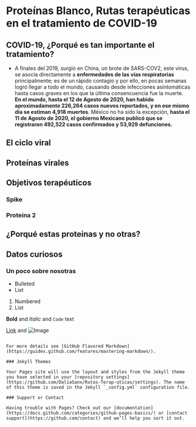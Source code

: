 # Proteínas Blanco, Rutas terapéuticas en el tratamiento de COVID-19

## COVID-19, ¿Porqué es tan importante el tratamiento?

- A finales del 2019, surgió en China, un brote de SARS-COV2, este virus, se asocia directamente a **enfermedades de las vías respiratorias** principalmente; es de un rápido contagio y por ello, en pocas semanas logró llegar a todo el mundo, causando desde infecciones asintomáticas hasta casos graves en los que la última consencuencia fue la muerte. **En el mundo, hasta el 12 de Agosto de 2020, han habido aproximadamente 226,264 casos nuevos reportados, y en ese mismo día se estiman 4,918 muertes**. México no ha sido la excepción, **hasta el 11 de Agosto de 2020, el gobierno Mexicano publicó que se registraron 492,522 casos confirmados y 53,929 defunciones.**


## El ciclo viral

## Proteínas virales

## Objetivos terapéuticos

### Spike

### Proteína 2

## ¿Porqué estas proteinas y no otras?

## Datos curiosos

### Un poco sobre nosotras



- Bulleted
- List

1. Numbered
2. List

**Bold** and _Italic_ and `Code` text

[Link](url) and ![Image](src)
```

For more details see [GitHub Flavored Markdown](https://guides.github.com/features/mastering-markdown/).

### Jekyll Themes

Your Pages site will use the layout and styles from the Jekyll theme you have selected in your [repository settings](https://github.com/DaliaSanx/Rutas-Terap-uticas/settings). The name of this theme is saved in the Jekyll `_config.yml` configuration file.

### Support or Contact

Having trouble with Pages? Check out our [documentation](https://docs.github.com/categories/github-pages-basics/) or [contact support](https://github.com/contact) and we’ll help you sort it out.
